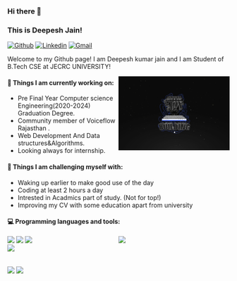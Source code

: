 ### Hi there 👋 
### This is Deepesh Jain!

[![Github](https://img.shields.io/badge/-Github-000?style=flat&logo=Github&logoColor=white)](https://github.com/dip14-j)
[![Linkedin](https://img.shields.io/badge/-LinkedIn-blue?style=flat&logo=Linkedin&logoColor=white)](https://www.linkedin.com/in/deepesh-kumar-jain-0a5b731b7/)
[![Gmail](https://img.shields.io/badge/-Gmail-c14438?style=flat&logo=Gmail&logoColor=white)](mailto:jaindipesh534@gmail.com)

Welcome to my Github page!  I am Deepesh kumar jain and I am Student of B.Tech CSE at JECRC UNIVERSITY!

<img align="right" alt="img" src="https://github.com/dip14-j/dip14-j/blob/main/cp.jpg" width="50%" height="auto" />





#### 🌱 Things I am currently working on: 
- Pre Final Year Computer science Engineering(2020-2024) Graduation Degree.
- Community member of Voiceflow Rajasthan .  
- Web Development And Data structures&Algorithms.
- Looking always for internship.


#### :muscle: Things I am challenging myself with:
- Waking up earlier to make good use of the day
- Coding at least 2 hours a day
- Intrested in Acadmics part of study. (Not for top!)
- Improving my CV with some education apart from university

#### :computer: Programming languages and tools: 
<p>
	<img width="50%" align="right" src="https://github-readme-stats.vercel.app/api?username=dip14-j&show_icons=true&hide_border=true" />

<code><img width="10%" src="https://www.oxfordwebstudio.com/user/pages/06.da-li-znate/sta-je-html/sta-je-html.jpg"></code>
<code><img width="10%" src="https://practiceineducation.com/storage/2021/07/6d07a36ebe6d55273b39440f2391f1d7e6d4092a.png"></code>
<code><img width="8%" src="https://blog-c7ff.kxcdn.com/blog/wp-content/uploads/2019/11/Banner-Blog-1A-1.jpg"></code>
<br />
<code><img width="10%" src="https://cdn3.vectorstock.com/i/1000x1000/17/27/rpa-robotic-process-automation-concept-vector-34331727.jpg"></code>


<br />
<code><img width="10%" src="https://www.vectorlogo.zone/logos/git-scm/git-scm-ar21.svg"></code>
<code><img width="10%" src="https://img.freepik.com/free-vector/voice-tech-label-with-microphone-sound-wave_25030-35588.jpg?w=2000"></code>
</p>

